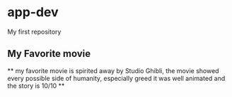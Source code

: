 # app-dev
My first repository

## My Favorite movie
** my favorite movie is spirited away by Studio Ghibli, the movie showed every possible side of humanity, especially greed it was well animated and the story is 10/10 **
